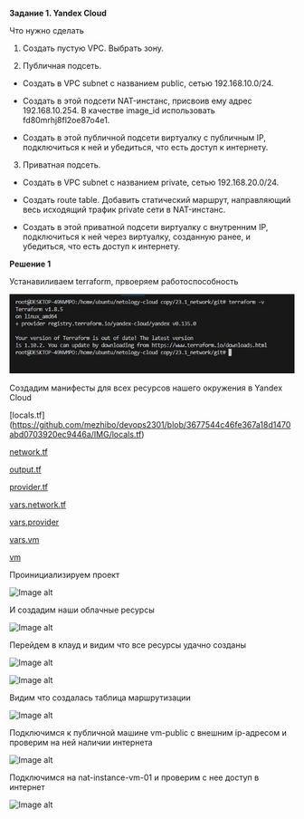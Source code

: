 **Задание 1. Yandex Cloud**

Что нужно сделать

1. Создать пустую VPC. Выбрать зону.

2. Публичная подсеть.

 - Создать в VPC subnet с названием public, сетью 192.168.10.0/24.

 - Создать в этой подсети NAT-инстанс, присвоив ему адрес 192.168.10.254. В качестве image_id использовать fd80mrhj8fl2oe87o4e1.

 - Создать в этой публичной подсети виртуалку с публичным IP, подключиться к ней и убедиться, что есть доступ к интернету.

3. Приватная подсеть.

- Создать в VPC subnet с названием private, сетью 192.168.20.0/24.

- Создать route table. Добавить статический маршрут, направляющий весь исходящий трафик private сети в NAT-инстанс.

- Создать в этой приватной подсети виртуалку с внутренним IP, подключиться к ней через виртуалку, созданную ранее, и убедиться, что есть доступ к интернету.

  

**Решение 1**

Устанавиливаем terraform, првоеряем работоспособность

![Image alt](https://github.com/mezhibo/devops2301/blob/3677544c46fe367a18d1470abd0703920ec9446a/IMG/1.jpg)

Создадим манифесты для всех ресурсов нашего окружения в Yandex Cloud


[locals.tf[]()](https://github.com/mezhibo/devops2301/blob/3677544c46fe367a18d1470abd0703920ec9446a/IMG/locals.tf)

[network.tf](https://github.com/mezhibo/devops2301/blob/3677544c46fe367a18d1470abd0703920ec9446a/IMG/network.tf)

[output.tf](https://github.com/mezhibo/devops2301/blob/3677544c46fe367a18d1470abd0703920ec9446a/IMG/output.tf)

[provider.tf](https://github.com/mezhibo/devops2301/blob/3677544c46fe367a18d1470abd0703920ec9446a/IMG/provider.tf)

[vars.network.tf](https://github.com/mezhibo/devops2301/blob/3677544c46fe367a18d1470abd0703920ec9446a/IMG/vars.network.tf)

[vars.provider](https://github.com/mezhibo/devops2301/blob/3677544c46fe367a18d1470abd0703920ec9446a/IMG/vars.provider.tf)

[vars.vm](https://github.com/mezhibo/devops2301/blob/3677544c46fe367a18d1470abd0703920ec9446a/IMG/vars.vm.tf)

[vm](https://github.com/mezhibo/devops2301/blob/3677544c46fe367a18d1470abd0703920ec9446a/IMG/vm.tf)


Проинициализируем проект

![Image alt](скрин2)


И создадим наши облачные ресурсы

![Image alt](скрин3)

Перейдем в клауд и видим что все ресурсы удачно созданы


![Image alt](скрин4)


![Image alt](скрин5)



Видим что создалась таблица маршрутизации


![Image alt](скрин6)


Подключимся к публичной машине vm-public с внешним ip-адресом и проверим на ней наличии интернета


![Image alt](скрин7)


Подключимся на nat-instance-vm-01 и проверим с нее доступ в интернет


![Image alt](скрин8)




